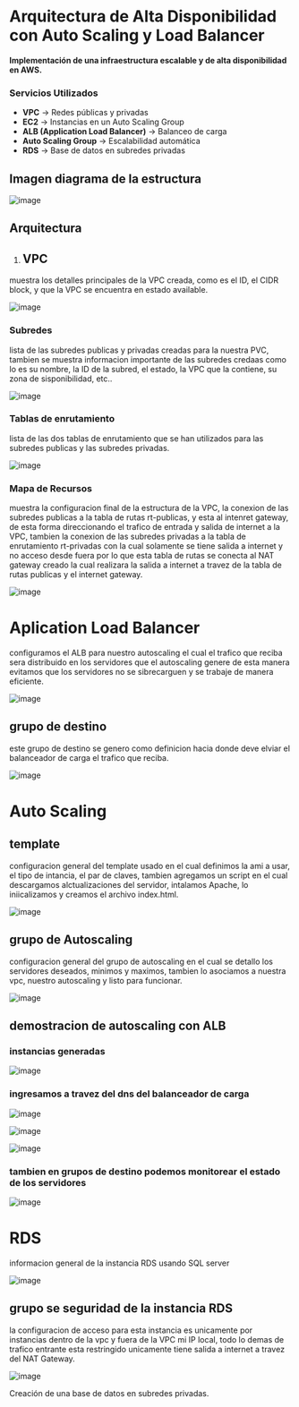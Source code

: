 # Arquitectura de Alta Disponibilidad con Auto Scaling y Load Balancer  
 
**Implementación de una infraestructura escalable y de alta disponibilidad en AWS.**

### Servicios Utilizados  
- **VPC** → Redes públicas y privadas  
- **EC2** → Instancias en un Auto Scaling Group  
- **ALB (Application Load Balancer)** → Balanceo de carga  
- **Auto Scaling Group** → Escalabilidad automática  
- **RDS** → Base de datos en subredes privadas  

 
## Imagen diagrama de la estructura

![image](https://github.com/user-attachments/assets/8a510e83-af4e-4182-af63-b2fad08d28fd)


## Arquitectura  

1. ## VPC
 
muestra los detalles principales de la VPC creada, como es el ID, el CIDR block, y que la VPC se encuentra en estado available.
 
![image](https://github.com/user-attachments/assets/51cef8de-a631-48d9-b475-ea1383ea4a3f)

### **Subredes**
 
lista de las subredes publicas y privadas creadas para la nuestra PVC, tambien se muestra informacion importante de las subredes credaas como lo es su nombre, la ID de la subred, el estado, la VPC que la contiene, su zona de sisponibilidad, etc..

![image](https://github.com/user-attachments/assets/85dd303a-61ff-4ce2-8127-a0856638dc4b)

### **Tablas de enrutamiento**

lista de las dos tablas de enrutamiento que se han utilizados para las subredes publicas y las subredes privadas.

![image](https://github.com/user-attachments/assets/8f9eadfe-98ca-48be-b389-6709b4227f9c)

### **Mapa de Recursos**

muestra la configuracion final de la estructura de la VPC, la conexion de las subredes publicas a la tabla de rutas rt-publicas, y esta al intenret gateway, de esta forma direccionando el trafico de entrada y salida de internet a la VPC, tambien la conexion de las subredes privadas a la tabla de enrutamiento rt-privadas con la cual solamente se tiene salida a internet y no acceso desde fuera por lo que esta tabla de rutas se conecta al NAT gateway creado la cual realizara la salida a internet a travez de la tabla de rutas publicas y el internet gateway.

![image](https://github.com/user-attachments/assets/d50d29b2-86c2-428a-9870-afb26a13add9)





# Aplication Load Balancer

configuramos el ALB para nuestro autoscaling el cual el trafico que reciba sera distribuido en los servidores que el autoscaling genere de esta manera evitamos que los servidores no se sibrecarguen y se trabaje de manera eficiente.

![image](https://github.com/user-attachments/assets/a5ce80c5-4d4c-4254-9329-e9523deba72c)

## grupo de destino

este grupo de destino se genero como definicion hacia donde deve elviar el balanceador de carga el trafico que reciba.

![image](https://github.com/user-attachments/assets/2be8c9ad-bbe7-4429-8be5-54b394d051a6)


# Auto Scaling

## template 

configuracion general del template usado en el cual definimos la ami a usar, el tipo de intancia, el par de claves, tambien agregamos un script en el cual descargamos alctualizaciones del servidor, intalamos Apache, lo iniicalizamos y creamos el archivo index.html.

![image](https://github.com/user-attachments/assets/a681266f-3c43-4ab9-bc02-310676e9cb31)

## grupo de Autoscaling

configuracion general del grupo de autoscaling en el cual se detallo los servidores deseados, minimos y maximos, tambien lo asociamos a nuestra vpc, nuestro autoscaling y listo para funcionar.

![image](https://github.com/user-attachments/assets/6f3067aa-5242-4443-9ad0-893c76f40965)


## demostracion de autoscaling con ALB

### instancias generadas 

![image](https://github.com/user-attachments/assets/5148e6a8-fdc2-4083-8ae8-3a003cbe2812)

### ingresamos a travez del dns del balanceador de carga 


![image](https://github.com/user-attachments/assets/5e956c6a-ca45-4a60-9de2-1753427c85ba)


![image](https://github.com/user-attachments/assets/c9506e7f-641f-420e-8bb3-89fc39f83e4d)


![image](https://github.com/user-attachments/assets/46ecfed5-c48a-4998-befe-5ac9d5584e20)

### tambien en grupos de destino podemos monitorear el estado de los servidores


![image](https://github.com/user-attachments/assets/cc51a7ce-1fe5-4bcd-b462-7952d4e58f64)


# RDS

informacion general de la instancia RDS usando SQL server

![image](https://github.com/user-attachments/assets/98097197-f8a4-4237-9e3f-244ba5d0be81)


## grupo se seguridad  de la instancia RDS

la configuracion de acceso para esta instancia es unicamente por instancias dentro de la vpc y fuera de la VPC mi IP local, todo lo demas de trafico entrante esta restringido unicamente tiene salida a internet a travez del NAT Gateway.

![image](https://github.com/user-attachments/assets/be80f369-4569-4665-99b4-a5f67534705f)






Creación de una base de datos en subredes privadas.  
